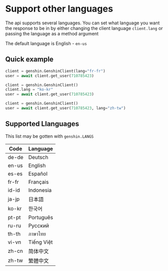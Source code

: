 # Support other languages

The api supports several languages. You can set what language you want the response to be in by either changing the client language `client.lang` or passing the language as a method argument

The default language is English - `en-us`

## Quick example

```py
client = genshin.GenshinClient(lang="fr-fr")
user = await client.get_user(710785423)

client = genshin.GenshinClient()
client.lang = "ko-kr"
user = await client.get_user(710785423)

client = genshin.GenshinClient()
user = await client.get_user(710785423, lang="zh-tw")
```

## Supported Llanguages

This list may be gotten with `genshin.LANGS`

| Code  | Language   |
| ----- | ---------- |
| de-de | Deutsch    |
| en-us | English    |
| es-es | Español    |
| fr-fr | Français   |
| id-id | Indonesia  |
| ja-jp | 日本語     |
| ko-kr | 한국어     |
| pt-pt | Português  |
| ru-ru | Pусский    |
| th-th | ภาษาไทย    |
| vi-vn | Tiếng Việt |
| zh-cn | 简体中文   |
| zh-tw | 繁體中文   |
